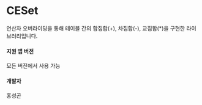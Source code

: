 # CESet
연산자 오버라이딩을 통해 테이블 간의 합집합(+), 차집합(-), 교집합(*)을 구현한 라이브러리입니다.<br>

#### 지원 앱 버전
모든 버전에서 사용 가능

#### 개발자
홍성곤

